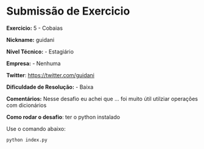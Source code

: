 # Submissão de Exercicio

**Exercicio:** 5 - Cobaias

**Nickname:** guidani

**Nível Técnico:** - Estagiário

**Empresa:** - Nenhuma

**Twitter**: https://twitter.com/guidani

**Dificuldade de Resolução:** - Baixa

**Comentários:** Nesse desafio eu achei que ... foi muito útil utilziar operações com dicionários

**Como rodar o desafio**: ter o python instalado

Use o comando abaixo: 
```bash
python index.py
```